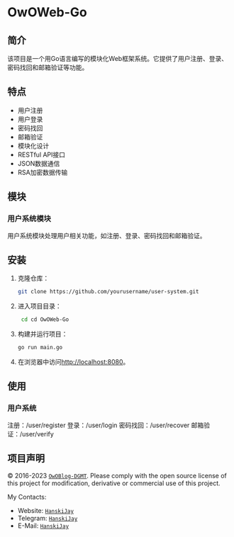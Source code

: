 # OwOWeb-Go

## 简介

该项目是一个用Go语言编写的模块化Web框架系统。它提供了用户注册、登录、密码找回和邮箱验证等功能。

## 特点

- 用户注册
- 用户登录
- 密码找回
- 邮箱验证
- 模块化设计
- RESTful API接口
- JSON数据通信
- RSA加密数据传输

## 模块

### 用户系统模块

用户系统模块处理用户相关功能，如注册、登录、密码找回和邮箱验证。

## 安装

1. 克隆仓库：

   ```bash
   git clone https://github.com/yourusername/user-system.git
   ```

2. 进入项目目录：

   ```bash
    cd cd OwOWeb-Go
   ```

3. 构建并运行项目：

   ```bash
   go run main.go
   ```

4. 在浏览器中访问<http://localhost:8080>。

## 使用

### 用户系统

注册：/user/register
登录：/user/login
密码找回：/user/recover
邮箱验证：/user/verify

## 项目声明

&copy; 2016-2023 [`OwOBlog-DGMT`](https://www.owoblog.com). Please comply with the open source license of this project for modification, derivative or commercial use of this project.

My Contacts:

- Website: [`HanskiJay`](https://www.owoblog.com)
- Telegram: [`HanskiJay`](https://t.me/HanskiJay)
- E-Mail: [`HanskiJay`](mailto:support@owoblog.com)
